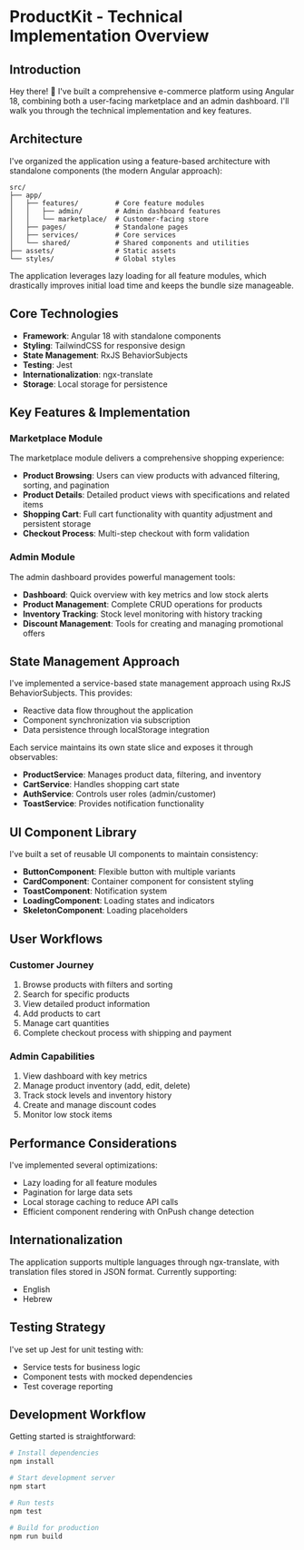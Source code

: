 # ProductKit - Technical Implementation Overview

## Introduction

Hey there! 👋 I've built a comprehensive e-commerce platform using Angular 18, combining both a user-facing marketplace and an admin dashboard. 
I'll walk you through the technical implementation and key features.

## Architecture

I've organized the application using a feature-based architecture with standalone components (the modern Angular approach):

```
src/
├── app/
│   ├── features/         # Core feature modules
│   │   ├── admin/        # Admin dashboard features
│   │   └── marketplace/  # Customer-facing store
│   ├── pages/            # Standalone pages
│   ├── services/         # Core services
│   └── shared/           # Shared components and utilities
├── assets/               # Static assets
└── styles/               # Global styles
```

The application leverages lazy loading for all feature modules, which drastically improves initial load time and keeps the bundle size manageable.

## Core Technologies

- **Framework**: Angular 18 with standalone components
- **Styling**: TailwindCSS for responsive design
- **State Management**: RxJS BehaviorSubjects
- **Testing**: Jest
- **Internationalization**: ngx-translate
- **Storage**: Local storage for persistence

## Key Features & Implementation

### Marketplace Module

The marketplace module delivers a comprehensive shopping experience:

- **Product Browsing**: Users can view products with advanced filtering, sorting, and pagination
- **Product Details**: Detailed product views with specifications and related items
- **Shopping Cart**: Full cart functionality with quantity adjustment and persistent storage
- **Checkout Process**: Multi-step checkout with form validation

### Admin Module

The admin dashboard provides powerful management tools:

- **Dashboard**: Quick overview with key metrics and low stock alerts
- **Product Management**: Complete CRUD operations for products
- **Inventory Tracking**: Stock level monitoring with history tracking
- **Discount Management**: Tools for creating and managing promotional offers

## State Management Approach

I've implemented a service-based state management approach using RxJS BehaviorSubjects. This provides:

- Reactive data flow throughout the application
- Component synchronization via subscription
- Data persistence through localStorage integration

Each service maintains its own state slice and exposes it through observables:

- **ProductService**: Manages product data, filtering, and inventory
- **CartService**: Handles shopping cart state
- **AuthService**: Controls user roles (admin/customer)
- **ToastService**: Provides notification functionality

## UI Component Library

I've built a set of reusable UI components to maintain consistency:

- **ButtonComponent**: Flexible button with multiple variants
- **CardComponent**: Container component for consistent styling
- **ToastComponent**: Notification system
- **LoadingComponent**: Loading states and indicators
- **SkeletonComponent**: Loading placeholders

## User Workflows

### Customer Journey

1. Browse products with filters and sorting
2. Search for specific products
3. View detailed product information
4. Add products to cart
5. Manage cart quantities
6. Complete checkout process with shipping and payment

### Admin Capabilities

1. View dashboard with key metrics
2. Manage product inventory (add, edit, delete)
3. Track stock levels and inventory history
4. Create and manage discount codes
5. Monitor low stock items

## Performance Considerations

I've implemented several optimizations:

- Lazy loading for all feature modules
- Pagination for large data sets
- Local storage caching to reduce API calls
- Efficient component rendering with OnPush change detection

## Internationalization

The application supports multiple languages through ngx-translate, with translation files stored in JSON format. Currently supporting:

- English
- Hebrew

## Testing Strategy

I've set up Jest for unit testing with:

- Service tests for business logic
- Component tests with mocked dependencies
- Test coverage reporting

## Development Workflow

Getting started is straightforward:

```bash
# Install dependencies
npm install

# Start development server
npm start

# Run tests
npm test

# Build for production
npm run build
```